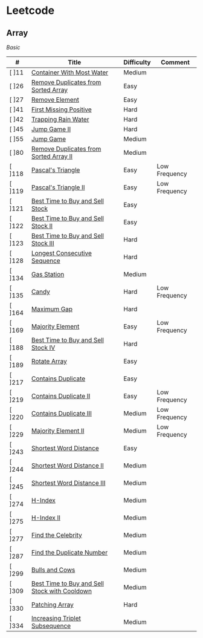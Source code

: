 # Leetcode

## Array

*Basic*

| #      | Title                                                        | Difficulty | Comment       |
| ------ | ------------------------------------------------------------ | ---------- | ------------- |
| [ ]11  | [Container With Most Water](https://leetcode.com/problems/container-with-most-water) | Medium     |               |
| [ ]26  | [Remove Duplicates from Sorted Array](https://leetcode.com/problems/remove-duplicates-from-sorted-array) | Easy       |               |
| [ ]27  | [Remove Element](https://leetcode.com/problems/remove-element) | Easy       |               |
| [ ]41  | [First Missing Positive](https://leetcode.com/problems/first-missing-positive) | Hard       |               |
| [ ]42  | [Trapping Rain Water](https://leetcode.com/problems/trapping-rain-water) | Hard       |               |
| [ ]45  | [Jump Game II](https://leetcode.com/problems/jump-game-ii)   | Hard       |               |
| [ ]55  | [Jump Game](https://leetcode.com/problems/jump-game)         | Medium     |               |
| [ ]80  | [Remove Duplicates from Sorted Array II](https://leetcode.com/problems/remove-duplicates-from-sorted-array-ii) | Medium     |               |
| [ ]118 | [Pascal's Triangle](https://leetcode.com/problems/pascals-triangle) | Easy       | Low Frequency |
| [ ]119 | [Pascal's Triangle II](https://leetcode.com/problems/pascals-triangle-ii) | Easy       | Low Frequency |
| [ ]121 | [Best Time to Buy and Sell Stock](https://leetcode.com/problems/best-time-to-buy-and-sell-stock) | Easy       |               |
| [ ]122 | [Best Time to Buy and Sell Stock II](https://leetcode.com/problems/best-time-to-buy-and-sell-stock-ii) | Easy       |               |
| [ ]123 | [Best Time to Buy and Sell Stock III](https://leetcode.com/problems/best-time-to-buy-and-sell-stock-iii) | Hard       |               |
| [ ]128 | [Longest Consecutive Sequence](https://leetcode.com/problems/longest-consecutive-sequence) | Hard       |               |
| [ ]134 | [Gas Station](https://leetcode.com/problems/gas-station)     | Medium     |               |
| [ ]135 | [Candy](https://leetcode.com/problems/candy)                 | Hard       | Low Frequency |
| [ ]164 | [Maximum Gap](https://leetcode.com/problems/maximum-gap)     | Hard       |               |
| [ ]169 | [Majority Element](https://leetcode.com/problems/majority-element) | Easy       | Low Frequency |
| [ ]188 | [Best Time to Buy and Sell Stock IV](https://leetcode.com/problems/best-time-to-buy-and-sell-stock-iv) | Hard       |               |
| [ ]189 | [Rotate Array](https://leetcode.com/problems/rotate-array)   | Easy       |               |
| [ ]217 | [Contains Duplicate](https://leetcode.com/problems/contains-duplicate) | Easy       |               |
| [ ]219 | [Contains Duplicate II](https://leetcode.com/problems/contains-duplicate-ii) | Easy       | Low Frequency |
| [ ]220 | [Contains Duplicate III](https://leetcode.com/problems/contains-duplicate-iii) | Medium     | Low Frequency |
| [ ]229 | [Majority Element II](https://leetcode.com/problems/majority-element-ii) | Medium     | Low Frequency |
| [ ]243 | [Shortest Word Distance](https://leetcode.com/problems/shortest-word-distance) | Easy       |               |
| [ ]244 | [Shortest Word Distance II](https://leetcode.com/problems/shortest-word-distance-ii) | Medium     |               |
| [ ]245 | [Shortest Word Distance III](https://leetcode.com/problems/shortest-word-distance-iii) | Medium     |               |
| [ ]274 | [H-Index](https://leetcode.com/problems/h-index)             | Medium     |               |
| [ ]275 | [H-Index II](https://leetcode.com/problems/h-index-ii)       | Medium     |               |
| [ ]277 | [Find the Celebrity](https://leetcode.com/problems/find-the-celebrity) | Medium     |               |
| [ ]287 | [Find the Duplicate Number](https://leetcode.com/problems/find-the-duplicate-number) | Medium     |               |
| [ ]299 | [Bulls and Cows](https://leetcode.com/problems/bulls-and-cows) | Medium     |               |
| [ ]309 | [Best Time to Buy and Sell Stock with Cooldown](https://leetcode.com/problems/best-time-to-buy-and-sell-stock-with-cooldown) | Medium     |               |
| [ ]330 | [Patching Array](https://leetcode.com/problems/patching-array) | Hard       |               |
| [ ]334 | [Increasing Triplet Subsequence](https://leetcode.com/problems/increasing-triplet-subsequence) | Medium     |               |